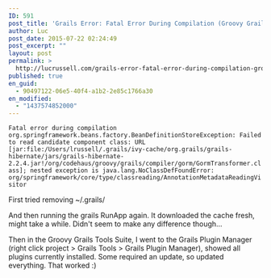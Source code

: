 ```yaml
---
ID: 591
post_title: 'Grails Error: Fatal Error During Compilation (Groovy Grails Tool Suite)'
author: Luc
post_date: 2015-07-22 02:24:49
post_excerpt: ""
layout: post
permalink: >
  http://lucrussell.com/grails-error-fatal-error-during-compilation-groovy-grails-tool-suite/
published: true
en_guid:
  - 90497122-06e5-40f4-a1b2-2e85c1766a30
en_modified:
  - "1437574852000"
---
```

<p><code>Fatal error during compilation org.springframework.beans.factory.BeanDefinitionStoreException: Failed to read candidate component class: URL [jar:file:/Users/lrussell/.grails/ivy-cache/org.grails/grails-hibernate/jars/grails-hibernate-2.2.4.jar!/org/codehaus/groovy/grails/compiler/gorm/GormTransformer.class]; nested exception is java.lang.NoClassDefFoundError: org/springframework/core/type/classreading/AnnotationMetadataReadingVisitor</code></p>

<p>First tried removing ~/.grails/</p>

<p>And then running the grails RunApp again. It downloaded the cache fresh, might take a while. Didn't seem to make any difference though...</p>

<p>Then in the Groovy Grails Tools Suite, I went to the Grails Plugin Manager (right click project &gt; Grails Tools &gt; Grails Plugin Manager), showed all plugins currently installed. Some required an update, so updated everything. That worked :)</p>